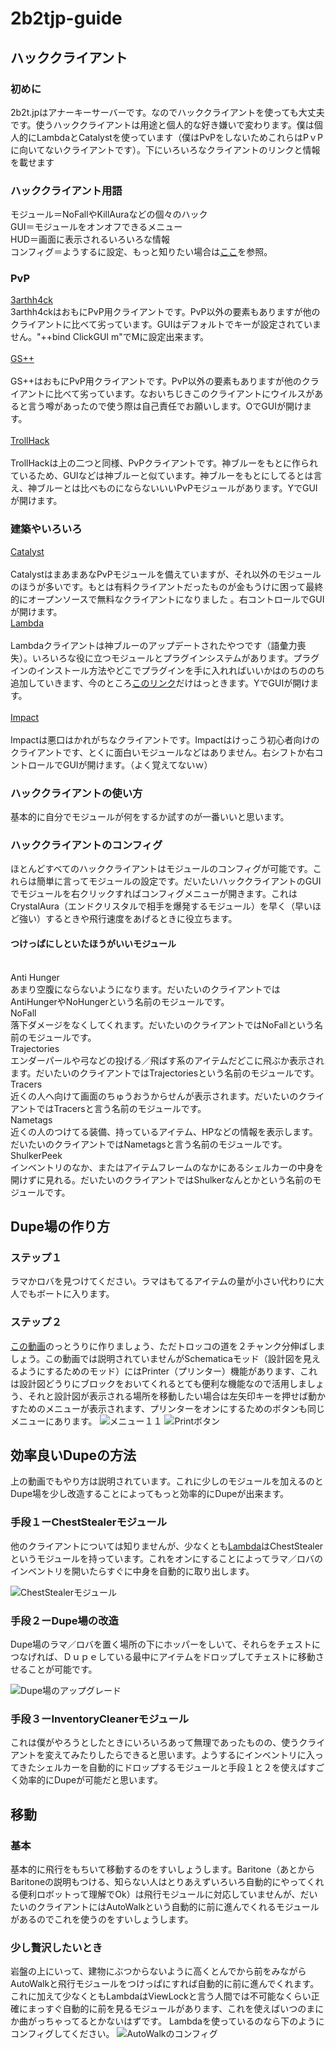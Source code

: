 # 2b2tjp-guide

## ハッククライアント

### 初めに
2b2t.jpはアナーキーサーバーです。なのでハッククライアントを使っても大丈夫です。使うハッククライアントは用途と個人的な好き嫌いで変わります。僕は個人的にLambdaとCatalystを使っています（僕はPvPをしないためこれらはPｖPに向いてないクライアントです）。下にいろいろなクライアントのリンクと情報を載せます

### ハッククライアント用語
モジュール＝NoFallやKillAuraなどの個々のハック<br/>
GUI＝モジュールをオンオフできるメニュー<br/>
HUD＝画面に表示されるいろいろな情報<br/>
コンフィグ＝ようするに設定、もっと知りたい場合は[ここ](https://github.com/MrWalper/2b2tjp-guide#%E3%83%8F%E3%83%83%E3%82%AF%E3%82%AF%E3%83%A9%E3%82%A4%E3%82%A2%E3%83%B3%E3%83%88%E3%81%AE%E3%82%B3%E3%83%B3%E3%83%95%E3%82%A3%E3%82%B0)を参照。<br/>

### PvP
[3arthh4ck](https://github.com/colorblindness/3arthh4ck/releases)<br/>
3arthh4ckはおもにPvP用クライアントです。PvP以外の要素もありますが他のクライアントに比べて劣っています。GUIはデフォルトでキーが設定されていません。"++bind ClickGUI m"でMに設定出来ます。
<br/>  
[GS++](https://github.com/TechAle/gsplusplus)<br/>  
GS++はおもにPvP用クライアントです。PvP以外の要素もありますが他のクライアントに比べて劣っています。なおいちじきこのクライアントにウイルスがあると言う噂があったので使う際は自己責任でお願いします。OでGUIが開けます。
<br/>  
[TrollHack](https://github.com/Luna5ama/TrollHack/releases)<br/>  
TrollHackは上の二つと同様、PvPクライアントです。神ブルーをもとに作られているため、GUIなどは神ブルーと似ています。神ブルーをもとにしてるとは言え、神ブルーとは比べものにならないいいPvPモジュールがあります。YでGUIが開けます。

### 建築やいろいろ
[Catalyst](https://github.com/Pr3roxDLC/Catalyst)<br/>  
CatalystはまあまあなPvPモジュールを備えていますが、それ以外のモジュールのほうが多いです。もとは有料クライアントだったものが金もうけに困って最終的にオープンソースで無料なクライアントになりました 。右コントロールでGUIが開けます。
<br/> 
[Lambda](https://github.com/lambda-client/lambda)<br/>  
Lambdaクライアントは神ブルーのアップデートされたやつです（語彙力喪失）。いろいろな役に立つモジュールとプラグインシステムがあります。プラグインのインストール方法やどこでプラグインを手に入れればいいかはのちののち追加していきます、今のところ[このリンク](https://github.com/lambda-plugins/)だけはっときます。YでGUIが開けます。
<br/>  
[Impact](https://impactclient.net/)<br/>  
Impactは悪口はかれがちなクライアントです。Impactはけっこう初心者向けのクライアントです、とくに面白いモジュールなどはありません。右シフトか右コントロールでGUIが開けます。（よく覚えてないｗ）
<br/>  

### ハッククライアントの使い方
基本的に自分でモジュールが何をするか試すのが一番いいと思います。

### ハッククライアントのコンフィグ
ほとんどすべてのハッククライアントはモジュールのコンフィグが可能です。これらは簡単に言ってモジュールの設定です。だいたいハッククライアントのGUIでモジュールを右クリックすればコンフィグメニューが開きます。これはCrystalAura（エンドクリスタルで相手を爆発するモジュール）を早く（早いほど強い）するときや飛行速度をあげるときに役立ちます。

#### つけっぱにしといたほうがいいモジュール

<br/>  
Anti Hunger<br/>  
あまり空腹にならないようになります。だいたいのクライアントではAntiHungerやNoHungerという名前のモジュールです。
<br/>  
NoFall<br/>  
落下ダメージをなくしてくれます。だいたいのクライアントではNoFallという名前のモジュールです。
<br/>  
Trajectories<br/>  
エンダーパールや弓などの投げる／飛ばす系のアイテムだどこに飛ぶか表示されます。だいたいのクライアントではTrajectoriesという名前のモジュールです。
<br/>  
Tracers<br/> 
近くの人へ向けて画面のちゅうおうからせんが表示されます。だいたいのクライアントではTracersと言う名前のモジュールです。
<br/> 
Nametags<br/> 
近くの人のつけてる装備、持っているアイテム、HPなどの情報を表示します。だいたいのクライアントではNametagsと言う名前のモジュールです。
<br/> 
ShulkerPeek<br/> 
インベントリのなか、またはアイテムフレームのなかにあるシェルカーの中身を開けずに見れる。だいたいのクライアントではShulkerなんとかという名前のモジュールです。
<br/> 

## Dupe場の作り方

### ステップ１
ラマかロバを見つけてください。ラマはもてるアイテムの量が小さい代わりに大人でもボートに入ります。

### ステップ２
[この動画](https://www.youtube.com/watch?v=MouVsKbeDMo&t=287s)のっとうりに作りましょう、ただトロッコの道を２チャンク分伸ばしましょう。この動画では説明されていませんがSchematicaモッド（設計図を見えるようにするためのモッド）にはPrinter（プリンター）機能があります、これは設計図どうりにブロックをおいてくれるとても便利な機能なので活用しましょう、それと設計図が表示される場所を移動したい場合は左矢印キーを押せば動かすためのメニューが表示されます、プリンターをオンにするためのボタンも同じメニューにあります。
<img src="images\menu1.png" alt="メニュー１１"><img>
<img src="images\button1.png" alt="Printボタン"><img>


## 効率良いDupeの方法
上の動画でもやり方は説明されています。これに少しのモジュールを加えるのとDupe場を少し改造することによってもっと効率的にDupeが出来ます。

### 手段１ーChestStealerモジュール
他のクライアントについては知りませんが、少なくとも[Lambda](https://github.com/lambda-client/lambda)はChestStealerというモジュールを持っています。これをオンにすることによってラマ／ロバのインベントリを開いたらすぐに中身を自動的に取り出します。

<img src="images\chestStealer.png" alt="ChestStealerモジュール"><img>

### 手段２ーDupe場の改造
Dupe場のラマ／ロバを置く場所の下にホッパーをしいて、それらをチェストにつなげれば、Ｄｕｐｅしている最中にアイテムをドロップしてチェストに移動させることが可能です。

<img src="images\dupeUpgrade.png" alt="Dupe場のアップグレード"><img>

### 手段３ーInventoryCleanerモジュール
これは僕がやろうとしたときにいろいろあって無理であったものの、使うクライアントを変えてみたりしたらできると思います。ようするにインベントリに入ってきたシェルカーを自動的にドロップするモジュールと手段１と２を使えばすごく効率的にDupeが可能だと思います。

## 移動

### 基本
基本的に飛行をもちいて移動するのをすいしょうします。Baritone（あとからBaritoneの説明もつける、知らない人はとりあえずいろいろ自動的にやってくれる便利ロボットって理解でOk）は飛行モジュールに対応していませんが、だいたいのクライアントにはAutoWalkという自動的に前に進んでくれるモジュールがあるのでこれを使うのをすいしょうします。

### 少し贅沢したいとき
岩盤の上にいって、建物にぶつからないように高くとんでから前をみながらAutoWalkと飛行モジュールをつけっぱにすれば自動的に前に進んでくれます。これに加えて少なくともLambdaはViewLockと言う人間では不可能なくらい正確にまっすぐ自動的に前を見るモジュールがあります、これを使えばいつのまにか曲がっちゃってるとかないはずです。
Lambdaを使っているのなら下のようにコンフィグしてください。
<img src="images\autoWalk.png" alt="AutoWalkのコンフィグ"><img>

